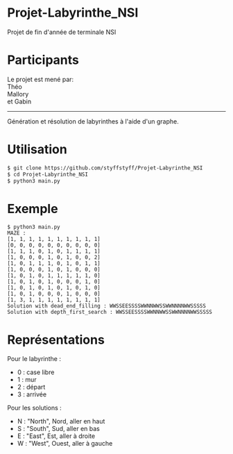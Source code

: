# Projet-Labyrinthe_NSI
Projet de fin d'année de terminale NSI

# Participants  
Le projet est mené par:  
Théo  
Mallory  
et Gabin  

---

Génération et résolution de labyrinthes à l'aide d'un graphe.

# Utilisation
```sh
$ git clone https://github.com/styffstyff/Projet-Labyrinthe_NSI
$ cd Projet-Labyrinthe_NSI
$ python3 main.py
```

# Exemple
```
$ python3 main.py
MAZE :
[1, 1, 1, 1, 1, 1, 1, 1, 1, 1]
[0, 0, 0, 0, 0, 0, 0, 0, 0, 0]
[1, 1, 1, 0, 1, 0, 1, 1, 1, 1]
[1, 0, 0, 0, 1, 0, 1, 0, 0, 2]
[1, 0, 1, 1, 1, 0, 1, 0, 1, 1]
[1, 0, 0, 0, 1, 0, 1, 0, 0, 0]
[1, 0, 1, 0, 1, 1, 1, 1, 1, 0]
[1, 0, 1, 0, 1, 0, 0, 0, 1, 0]
[1, 0, 1, 0, 1, 0, 1, 0, 1, 0]
[1, 0, 1, 0, 0, 0, 1, 0, 0, 0]
[1, 3, 1, 1, 1, 1, 1, 1, 1, 1]
Solution with dead_end_filling : WWSSEESSSSWWNNWWSSWWNNNNWWSSSSS
Solution with depth_first_search : WWSSEESSSSWWNNWWSSWWNNNNWWSSSSS
```

# Représentations

Pour le labyrinthe :
- 0 : case libre
- 1 : mur
- 2 : départ
- 3 : arrivée

Pour les solutions :
- N : "North", Nord, aller en haut
- S : "South", Sud, aller en bas
- E : "East", Est, aller à droite
- W : "West", Ouest, aller à gauche


